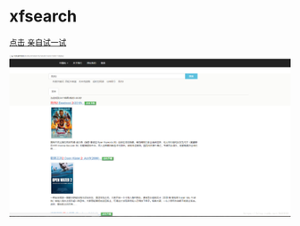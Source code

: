 # xfsearch


 <a href="http://www.lotcloudy.com/xfsearch/search.do?text=%E6%AD%BB%E4%BE%8D2">点击 亲自试一试</a>

 <img src="/image/show.png" alt="Ö÷Ò³" style="max-width:100%;"><br/>

